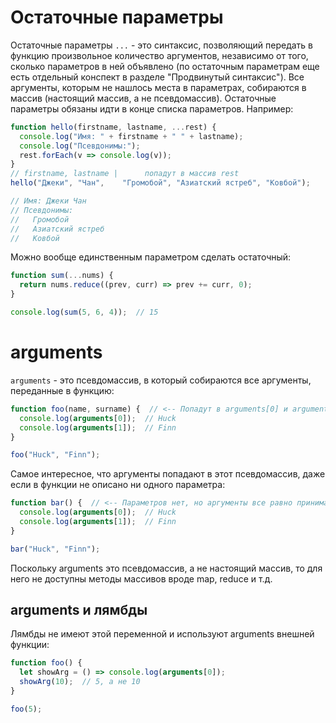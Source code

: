 # Остаточные параметры

Остаточные параметры `...` - это синтаксис, позволяющий передать в функцию произвольное количество аргументов, независимо от того, сколько параметров в ней объявлено (по остаточным параметрам еще есть отдельный конспект в разделе "Продвинутый синтаксис"). Все аргументы, которым не нашлось места в параметрах, собираются в массив (настоящий массив, а не псевдомассив). Остаточные параметры обязаны идти в конце списка параметров. Например:

```javascript
function hello(firstname, lastname, ...rest) {
  console.log("Имя: " + firstname + " " + lastname);
  console.log("Псевдонимы:");
  rest.forEach(v => console.log(v));
}
// firstname, lastname |      попадут в массив rest
hello("Джеки", "Чан",    "Громобой", "Азиатский ястреб", "Ковбой");

// Имя: Джеки Чан
// Псевдонимы:
//   Громобой
//   Азиатский ястреб
//   Ковбой
```

Можно вообще единственным параметром сделать остаточный:

```javascript
function sum(...nums) {
  return nums.reduce((prev, curr) => prev += curr, 0);
}

console.log(sum(5, 6, 4));  // 15
```

# arguments

`arguments` - это псевдомассив, в который собираются все аргументы, переданные в функцию:

```javascript
function foo(name, surname) {  // <-- Попадут в arguments[0] и arguments[1] соответственно
  console.log(arguments[0]);  // Huck
  console.log(arguments[1]);  // Finn
}

foo("Huck", "Finn");
```

Самое интересное,  что аргументы попадают в этот псевдомассив, даже если в функции не описано ни одного параметра:

```javascript
function bar() {  // <-- Параметров нет, но аргументы все равно принимаются
  console.log(arguments[0]);  // Huck
  console.log(arguments[1]);  // Finn
}

bar("Huck", "Finn");
```

Поскольку arguments это псевдомассив, а не настоящий массив, то для него не доступны методы массивов вроде map, reduce и т.д.

## arguments и лямбды

Лямбды не имеют этой переменной и используют arguments внешней функции:

```javascript
function foo() {
  let showArg = () => console.log(arguments[0]);
  showArg(10);  // 5, а не 10
}

foo(5);
```

